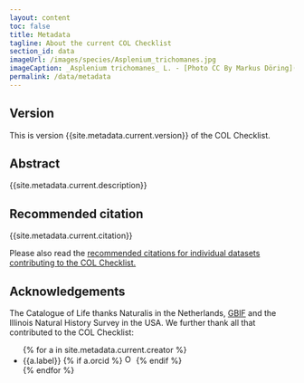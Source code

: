 ```yaml
---
layout: content
toc: false
title: Metadata
tagline: About the current COL Checklist
section_id: data
imageUrl: /images/species/Asplenium_trichomanes.jpg
imageCaption: _Asplenium trichomanes_ L. - [Photo CC By Markus Döring](https://www.inaturalist.org/observations/15132827)
permalink: /data/metadata
---
```


## Version

This is version {{site.metadata.current.version}} of the COL Checklist.

## Abstract

{{site.metadata.current.description}}

## Recommended citation

{{site.metadata.current.citation}}

Please also read the <a href="/about/colusage#recommended-citations">recommended citations for individual datasets contributing to the COL Checklist.</a>

## Acknowledgements

The Catalogue of Life thanks Naturalis in the Netherlands, [GBIF](https://www.gbif.org) and the Illinois Natural History Survey in the USA.
We further thank all that contributed to the COL Checklist:

<div id="contributors">  
  <ul>
  {% for a in site.metadata.current.creator %}
    <li>{{a.label}}
    {% if a.orcid %}
	<a href="https://orcid.org/{{a.orcid}}"><img alt="ORCID logo" src="https://info.orcid.org/wp-content/uploads/2019/11/orcid_16x16.png" width="16" height="16" /></a>
    {% endif %}
	</li>
  {% endfor %}
  </ul>
</div>

